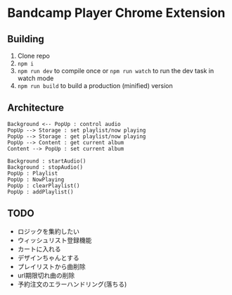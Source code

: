 # Bandcamp Player Chrome Extension 

## Building

1.  Clone repo
2.  `npm i`
3.  `npm run dev` to compile once or `npm run watch` to run the dev task in watch mode
4.  `npm run build` to build a production (minified) version

## Architecture

```plantuml
Background <-- PopUp : control audio
PopUp --> Storage : set playlist/now playing
PopUp --> Storage : get playlist/now playing
PopUp --> Content : get current album
Content --> PopUp : set current album

Background : startAudio()
Background : stopAudio()
PopUp : Playlist
PopUp : NowPlaying
PopUp : clearPlaylist()
PopUp : addPlaylist()
```

## TODO

- ロジックを集約したい
- ウィッシュリスト登録機能
- カートに入れる
- デザインちゃんとする
- プレイリストから曲削除
- url期限切れ曲の削除
- 予約注文のエラーハンドリング(落ちる)

